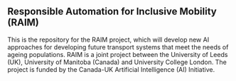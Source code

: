 ## Responsible Automation for Inclusive Mobility (RAIM)

This is the repository for the RAIM project, which will develop new AI approaches for developing future transport systems that meet the needs of ageing populations. RAIM is a joint project between the University of Leeds (UK), University of Manitoba (Canada) and University College London. The project is funded by the Canada-UK Artificial Intelligence (AI) Initiative.
